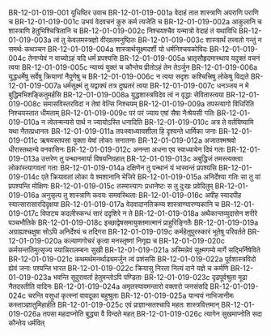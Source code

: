 BR-12-01-019-001  युधिष्ठिर उवाच
BR-12-01-019-001a वेदाहं तात शास्त्राणि अपराणि पराणि च
BR-12-01-019-001c उभयं वेदवचनं कुरु कर्म त्यजेति च
BR-12-01-019-002a आकुलानि च शास्त्राणि हेतुभिश्चित्रितानि च
BR-12-01-019-002c निश्चयश्चैव यन्मात्रो वेदाहं तं यथाविधि
BR-12-01-019-003a त्वं तु केवलमस्त्रज्ञो वीरव्रतमनुष्ठितः
BR-12-01-019-003c शास्त्रार्थं तत्त्वतो गन्तुं न समर्थः कथञ्चन
BR-12-01-019-004a शास्त्रार्थसूक्ष्मदर्शी यो धर्मनिश्चयकोविदः
BR-12-01-019-004c तेनाप्येवं न वाच्योऽहं यदि धर्मं प्रपश्यसि
BR-12-01-019-005a भ्रातृसौहृदमास्थाय यदुक्तं वचनं त्वया
BR-12-01-019-005c न्याय्यं युक्तं च कौन्तेय प्रीतोऽहं तेन तेऽर्जुन
BR-12-01-019-006a युद्धधर्मेषु सर्वेषु क्रियाणां नैपुणेषु च
BR-12-01-019-006c न त्वया सदृशः कश्चित्त्रिषु लोकेषु विद्यते
BR-12-01-019-007a धर्मसूक्ष्मं तु यद्वाक्यं तत्र दुष्प्रतरं त्वया
BR-12-01-019-007c धनञ्जय न मे बुद्धिमभिशङ्कितुमर्हसि
BR-12-01-019-008a युद्धशास्त्रविदेव त्वं न वृद्धाः सेवितास्त्वया
BR-12-01-019-008c समासविस्तरविदां न तेषां वेत्सि निश्चयम्
BR-12-01-019-009a तपस्त्यागो विधिरिति निश्चयस्तात धीमताम्
BR-12-01-019-009c परं परं ज्याय एषां सैषा नैःश्रेयसी गतिः
BR-12-01-019-010a न त्वेतन्मन्यसे पार्थ न ज्यायोऽस्ति धनादिति
BR-12-01-019-010c अत्र ते वर्तयिष्यामि यथा नैतत्प्रधानतः
BR-12-01-019-011a तपःस्वाध्यायशीला हि दृश्यन्ते धार्मिका जनाः
BR-12-01-019-011c ऋषयस्तपसा युक्ता येषां लोकाः सनातनाः
BR-12-01-019-012a अजातश्मश्रवो धीरास्तथान्ये वनवासिनः
BR-12-01-019-012c अनन्ता अधना एव स्वाध्यायेन दिवं गताः
BR-12-01-019-013a उत्तरेण तु पन्थानमार्या विषयनिग्रहात्
BR-12-01-019-013c अबुद्धिजं तमस्त्यक्त्वा लोकांस्त्यागवतां गताः
BR-12-01-019-014a दक्षिणेन तु पन्थानं यं भास्वन्तं प्रपश्यसि
BR-12-01-019-014c एते क्रियावतां लोका ये श्मशानानि भेजिरे
BR-12-01-019-015a अनिर्देश्या गतिः सा तु यां प्रपश्यन्ति मोक्षिणः
BR-12-01-019-015c तस्मात्त्यागः प्रधानेष्टः स तु दुःखः प्रवेदितुम्
BR-12-01-019-016a अनुसृत्य तु शास्त्राणि कवयः समवस्थिताः
BR-12-01-019-016c अपीह स्यादपीह स्यात्सारासारदिदृक्षया
BR-12-01-019-017a वेदवादानतिक्रम्य शास्त्राण्यारण्यकानि च
BR-12-01-019-017c विपाट्य कदलीस्कन्धं सारं ददृशिरे न ते
BR-12-01-019-018a अथैकान्तव्युदासेन शरीरे पञ्चभौतिके
BR-12-01-019-018c इच्छाद्वेषसमायुक्तमात्मानं प्राहुरिङ्गितैः
BR-12-01-019-019a अग्राह्यश्चक्षुषा सोऽपि अनिर्देश्यं च तद्गिरा
BR-12-01-019-019c कर्महेतुपुरस्कारं भूतेषु परिवर्तते
BR-12-01-019-020a कल्याणगोचरं कृत्वा मनस्तृष्णां निगृह्य च
BR-12-01-019-020c कर्मसन्ततिमुत्सृज्य स्यान्निरालम्बनः सुखी
BR-12-01-019-021a अस्मिन्नेवं सूक्ष्मगम्ये मार्गे सद्भिर्निषेविते
BR-12-01-019-021c कथमर्थमनर्थाढ्यमर्जुन त्वं प्रशंससि
BR-12-01-019-022a पूर्वशास्त्रविदो ह्येवं जनाः पश्यन्ति भारत
BR-12-01-019-022c क्रियासु निरता नित्यं दाने यज्ञे च कर्मणि
BR-12-01-019-023a भवन्ति सुदुरावर्ता हेतुमन्तोऽपि पण्डिताः
BR-12-01-019-023c दृढपूर्वश्रुता मूढा नैतदस्तीति वादिनः
BR-12-01-019-024a अमृतस्यावमन्तारो वक्तारो जनसंसदि
BR-12-01-019-024c चरन्ति वसुधां कृत्स्नां वावदूका बहुश्रुताः
BR-12-01-019-025a यान्वयं नाभिजानीमः कस्ताञ्ज्ञातुमिहार्हति
BR-12-01-019-025c एवं प्राज्ञान्सतश्चापि महतः शास्त्रवित्तमान्
BR-12-01-019-026a तपसा महदाप्नोति बुद्ध्या वै विन्दते महत्
BR-12-01-019-026c त्यागेन सुखमाप्नोति सदा कौन्तेय धर्मवित्

